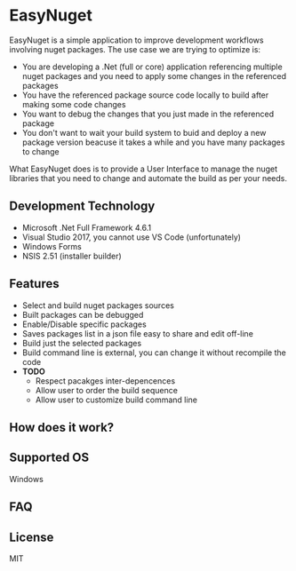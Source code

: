 # EasyNuget

EasyNuget is a simple application to improve development workflows involving nuget packages. The use case we are trying to optimize is:

- You are developing a .Net (full or core) application referencing multiple nuget packages and you need to apply some changes in the referenced packages
- You have the referenced package source code locally to build after making some code changes
- You want to debug the changes that you just made in the referenced package
- You don't want to wait your build system to buid and deploy a new package version beacuse it takes a while and you have many packages to change

What EasyNuget does is to provide a User Interface to manage the nuget libraries that you need to change and automate the build as per your needs.

## Development Technology

- Microsoft .Net Full Framework 4.6.1
- Visual Studio 2017, you cannot use VS Code (unfortunately)
- Windows Forms
- NSIS 2.51 (installer builder)

## Features

- Select and build nuget packages sources
- Built packages can be debugged
- Enable/Disable specific packages
- Saves packages list in a json file easy to share and edit off-line
- Build just the selected packages
- Build command line is external, you can change it without recompile the code
- **TODO**
    -  Respect pacakges inter-depencences
    -  Allow user to order the build sequence
    -  Allow user to customize build command line

## How does it work?



## Supported OS

Windows

## FAQ



## License

MIT
